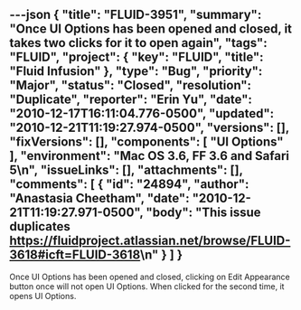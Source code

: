---json
{
  "title": "FLUID-3951",
  "summary": "Once UI Options has been opened and closed, it takes two clicks for it to open again",
  "tags": "FLUID",
  "project": {
    "key": "FLUID",
    "title": "Fluid Infusion"
  },
  "type": "Bug",
  "priority": "Major",
  "status": "Closed",
  "resolution": "Duplicate",
  "reporter": "Erin Yu",
  "date": "2010-12-17T16:11:04.776-0500",
  "updated": "2010-12-21T11:19:27.974-0500",
  "versions": [],
  "fixVersions": [],
  "components": [
    "UI Options"
  ],
  "environment": "Mac OS 3.6, FF 3.6 and Safari 5\n",
  "issueLinks": [],
  "attachments": [],
  "comments": [
    {
      "id": "24894",
      "author": "Anastasia Cheetham",
      "date": "2010-12-21T11:19:27.971-0500",
      "body": "This issue duplicates <https://fluidproject.atlassian.net/browse/FLUID-3618#icft=FLUID-3618>\n"
    }
  ]
}
---
Once UI Options has been opened and closed, clicking on Edit Appearance button once will not open UI Options. When clicked for the second time, it opens UI Options.

        